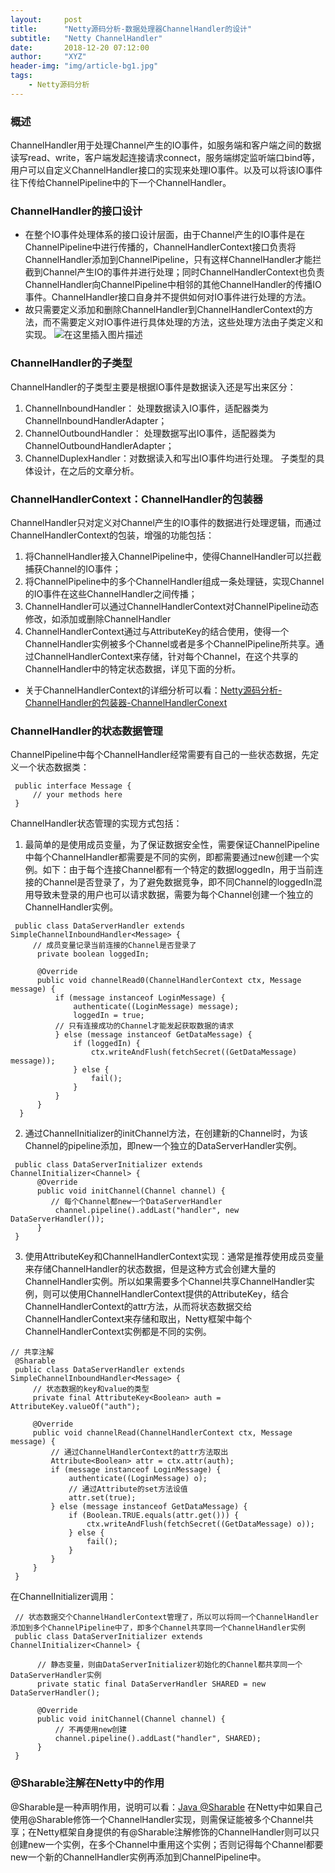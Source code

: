 ```yaml
---
layout:     post
title:      "Netty源码分析-数据处理器ChannelHandler的设计"
subtitle:   "Netty ChannelHandler"
date:       2018-12-20 07:12:00
author:     "XYZ"
header-img: "img/article-bg1.jpg"
tags:
    - Netty源码分析
---
```

### 概述
ChannelHandler用于处理Channel产生的IO事件，如服务端和客户端之间的数据读写read、write，客户端发起连接请求connect，服务端绑定监听端口bind等，用户可以自定义ChannelHandler接口的实现来处理IO事件。以及可以将该IO事件往下传给ChannelPipeline中的下一个ChannelHandler。
### ChannelHandler的接口设计
* 在整个IO事件处理体系的接口设计层面，由于Channel产生的IO事件是在ChannelPipeline中进行传播的，ChannelHandlerContext接口负责将ChannelHandler添加到ChannelPipeline，只有这样ChannelHandler才能拦截到Channel产生IO的事件并进行处理；同时ChannelHandlerContext也负责ChannelHandler向ChannelPipeline中相邻的其他ChannelHandler的传播IO事件。ChannelHandler接口自身并不提供如何对IO事件进行处理的方法。
* 故只需要定义添加和删除ChannelHandler到ChannelHandlerContext的方法，而不需要定义对IO事件进行具体处理的方法，这些处理方法由子类定义和实现。
![在这里插入图片描述](https://img-blog.csdnimg.cn/20181223100902739.png?x-oss-process=image/watermark,type_ZmFuZ3poZW5naGVpdGk,shadow_10,text_aHR0cHM6Ly9ibG9nLmNzZG4ubmV0L3UwMTAwMTM1NzM=,size_16,color_FFFFFF,t_70)
### ChannelHandler的子类型
ChannelHandler的子类型主要是根据IO事件是数据读入还是写出来区分：
1. ChannelInboundHandler： 处理数据读入IO事件，适配器类为ChannelInboundHandlerAdapter；
2. ChannelOutboundHandler： 处理数据写出IO事件，适配器类为ChannelOutboundHandlerAdapter；
3. ChannelDuplexHandler：对数据读入和写出IO事件均进行处理。
子类型的具体设计，在之后的文章分析。
### ChannelHandlerContext：ChannelHandler的包装器
 ChannelHandler只对定义对Channel产生的IO事件的数据进行处理逻辑，而通过ChannelHandlerContext的包装，增强的功能包括：
 1. 将ChannelHandler接入ChannelPipeline中，使得ChannelHandler可以拦截捕获Channel的IO事件；
 2. 将ChannelPipeline中的多个ChannelHandler组成一条处理链，实现Channel的IO事件在这些ChannelHandler之间传播；
 3. ChannelHandler可以通过ChannelHandlerContext对ChannelPipeline动态修改，如添加或删除ChannelHandler
 4. ChannelHandlerContext通过与AttributeKey的结合使用，使得一个ChannelHandler实例被多个Channel或者是多个ChannelPipeline所共享。通过ChannelHandlerContext来存储，针对每个Channel，在这个共享的ChannelHandler中的特定状态数据，详见下面的分析。
* 关于ChannelHandlerContext的详细分析可以看：[Netty源码分析-ChannelHandler的包装器-ChannelHandlerConext](https://blog.csdn.net/u010013573/article/details/85212804)
 ### ChannelHandler的状态数据管理
 ChannelPipeline中每个ChannelHandler经常需要有自己的一些状态数据，先定义一个状态数据类：
```
 public interface Message {
     // your methods here
 }
```
ChannelHandler状态管理的实现方式包括：
 1. 最简单的是使用成员变量，为了保证数据安全性，需要保证ChannelPipeline中每个ChannelHandler都需要是不同的实例，即都需要通过new创建一个实例。如下：由于每个连接Channel都有一个特定的数据loggedIn，用于当前连接的Channel是否登录了，为了避免数据竞争，即不同Channel的loggedIn混用导致未登录的用户也可以请求数据，需要为每个Channel创建一个独立的ChannelHandler实例。
```
 public class DataServerHandler extends SimpleChannelInboundHandler<Message> {
     // 成员变量记录当前连接的Channel是否登录了
      private boolean loggedIn;
 
      @Override
      public void channelRead0(ChannelHandlerContext ctx, Message message) {
          if (message instanceof LoginMessage) {
              authenticate((LoginMessage) message);
              loggedIn = true;
          // 只有连接成功的Channel才能发起获取数据的请求   
          } else (message instanceof GetDataMessage) {
              if (loggedIn) {
                  ctx.writeAndFlush(fetchSecret((GetDataMessage) message));
              } else {
                  fail();
              }
          }
      }
  }
```
2. 通过ChannelInitializer的initChannel方法，在创建新的Channel时，为该Channel的pipeline添加，即new一个独立的DataServerHandler实例。
```
 public class DataServerInitializer extends ChannelInitializer<Channel> {
      @Override
      public void initChannel(Channel channel) {
         // 每个Channel都new一个DataServerHandler
          channel.pipeline().addLast("handler", new DataServerHandler());
      }
 }
```
3. 使用AttributeKey和ChannelHandlerContext实现：通常是推荐使用成员变量来存储ChannelHandler的状态数据，但是这种方式会创建大量的ChannelHandler实例。所以如果需要多个Channel共享ChannelHandler实例，则可以使用ChannelHandlerContext提供的AttributeKey，结合ChannelHandlerContext的attr方法，从而将状态数据交给ChannelHandlerContext来存储和取出，Netty框架中每个ChannelHandlerContext实例都是不同的实例。
```
// 共享注解
 @Sharable
 public class DataServerHandler extends SimpleChannelInboundHandler<Message> {
     // 状态数据的key和value的类型
     private final AttributeKey<Boolean> auth = AttributeKey.valueOf("auth");
     
     @Override
     public void channelRead(ChannelHandlerContext ctx, Message message) {
         // 通过ChannelHandlerContext的attr方法取出
         Attribute<Boolean> attr = ctx.attr(auth);
         if (message instanceof LoginMessage) {
             authenticate((LoginMessage) o);
             // 通过Attribute的set方法设值
             attr.set(true);
         } else (message instanceof GetDataMessage) {
             if (Boolean.TRUE.equals(attr.get())) {
                 ctx.writeAndFlush(fetchSecret((GetDataMessage) o));
             } else {
                 fail();
             }
         }
     }
 }
```
在ChannelInitializer调用：
```
 // 状态数据交个ChannelHandlerContext管理了，所以可以将同一个ChannelHandler添加到多个ChannelPipeline中了，即多个Channel共享同一个ChannelHandler实例
 public class DataServerInitializer extends ChannelInitializer<Channel> {
 
      // 静态变量，则由DataServerInitializer初始化的Channel都共享同一个DataServerHandler实例
      private static final DataServerHandler SHARED = new DataServerHandler();
 
      @Override
      public void initChannel(Channel channel) {
          // 不再使用new创建
          channel.pipeline().addLast("handler", SHARED);
      }
 }
```
### @Sharable注解在Netty中的作用
@Sharable是一种声明作用，说明可以看：[Java @Sharable](http://www.javaconcurrencyinpractice.com/annotations/doc/)
在Netty中如果自己使用@Sharable修饰一个ChannelHandler实现，则需保证能被多个Channel共享；在Netty框架自身提供的有@Sharable注解修饰的ChannelHandler则可以只创建new一个实例，在多个Channel中重用这个实例；否则记得每个Channel都要new一个新的ChannelHandler实例再添加到ChannelPipeline中。
